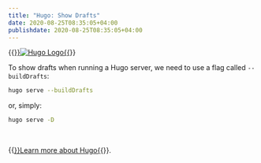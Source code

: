 ```yaml
---
title: "Hugo: Show Drafts"
date: 2020-08-25T08:35:05+04:00
publishdate: 2020-08-25T08:35:05+04:00
---
```


{{<a href="https://gohugo.io/" target="_blank" rel="noopener noreferrer">}}![Hugo Logo](https://res.cloudinary.com/oorkan/image/upload/v1598330796/blog/img/topics/ssg/hugo-logo_fv8b8j.png){{</a>}}

To show drafts when running a Hugo server, we need to use a flag called `--buildDrafts`:

```bash
hugo serve --buildDrafts
```
or, simply:

```bash
hugo serve -D
```
&nbsp;

{{<a href="https://gohugo.io/documentation/" target="_blank" rel="noopener noreferrer">}}Learn more about Hugo{{</a>}}.
